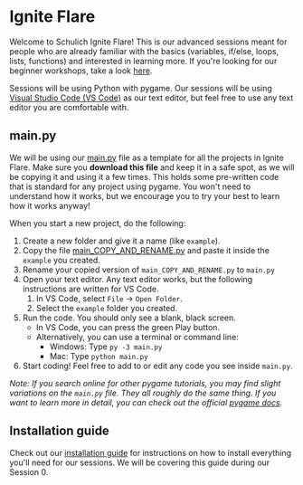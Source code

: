 # Ignite Flare
Welcome to Schulich Ignite Flare! This is our advanced sessions meant for people who are already familiar with the basics (variables, if/else, loops, lists, functions) and interested in learning more. If you're looking for our beginner workshops, take a look [here](http://schulichignite.com/beginner/). 

Sessions will be using Python with pygame. Our sessions will be using [Visual Studio Code (VS Code)](https://code.visualstudio.com/) as our text editor, but feel free to use any text editor you are comfortable with.

## main.py
We will be using our [main.py](main_COPY_AND_RENAME.py) file as a template for all the projects in Ignite Flare. Make sure you **download this file** and keep it in a safe spot, as we will be copying it and using it a few times. This holds some pre-written code that is standard for any project using pygame. You won't need to understand how it works, but we encourage you to try your best to learn how it works anyway!

When you start a new project, do the following:
1. Create a new folder and give it a name (like `example`).
2. Copy the file [main_COPY_AND_RENAME.py](main_COPY_AND_RENAME.py) and paste it inside the `example` you created.
3. Rename your copied version of `main_COPY_AND_RENAME.py` to `main.py`
4. Open your text editor. Any text editor works, but the following instructions are written for VS Code.
    1. In VS Code, select `File` -> `Open Folder`.
    2. Select the `example` folder you created.
5. Run the code. You should only see a blank, black screen.
    * In VS Code, you can press the green Play button.
    * Alternatively, you can use a terminal or command line:
        * Windows: Type `py -3 main.py`
        * Mac: Type `python main.py`
6. Start coding! Feel free to add to or edit any code you see inside `main.py`.

_Note: If you search online for other pygame tutorials, you may find slight variations on the `main.py` file. They all roughly do the same thing. If you want to learn more in detail, you can check out the official [pygame docs](https://www.pygame.org/docs/)._

## Installation guide
Check out our [installation guide](installation_guide.md) for instructions on how to install everything you'll need for our sessions.
We will be covering this guide during our Session 0.